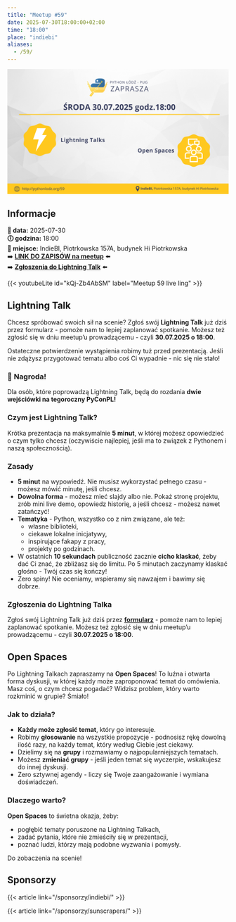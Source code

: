 ```yaml
---
title: "Meetup #59"
date: 2025-07-30T18:00:00+02:00
time: "18:00"
place: "indiebi"
aliases:
  - /59/
---
```


<img src="featured.png" alt="Infographic" />

## Informacje

**📅 data:** 2025-07-30</br>
**🕕 godzina:** 18:00</br>
**📍 miejsce:** IndieBI, Piotrkowska 157A, budynek Hi Piotrkowska</br>
➡️ [**LINK DO ZAPISÓW na meetup**](https://www.meetup.com/python-lodz/events/309046591) ⬅️</br>
➡️ [**Zgłoszenia do Lightning Talk**](https://docs.google.com/forms/d/e/1FAIpQLSd14qYEV4946e_sZOToWV9cE1bEqO0BYZF3tYlzdL2s1YIBJg/viewform?usp=dialog) ⬅️

{{< youtubeLite id="kQj-Zb4AbSM" label="Meetup 59 live ling" >}}

## Lightning Talk

Chcesz spróbować swoich sił na scenie?
Zgłoś swój **Lightning Talk** już dziś przez formularz - pomoże nam to lepiej zaplanować spotkanie.
Możesz też zgłosić się w dniu meetup’u prowadzącemu - czyli **30.07.2025 o 18:00**.

Ostateczne potwierdzenie wystąpienia robimy tuż przed prezentacją.
Jeśli nie zdążysz przygotować tematu albo coś Ci wypadnie - nic się nie stało!

### 🎉 **Nagroda!**

Dla osób, które poprowadzą Lightning Talk, będą do rozdania **dwie wejściówki na tegoroczny PyConPL!**

### Czym jest Lightning Talk?

Krótka prezentacja na maksymalnie **5 minut**, w której możesz opowiedzieć o czym tylko chcesz (oczywiście najlepiej, jeśli ma to związek z Pythonem i naszą społecznością).

### Zasady

- **5 minut** na wypowiedź. Nie musisz wykorzystać pełnego czasu - możesz mówić minutę, jeśli chcesz.
- **Dowolna forma** - możesz mieć slajdy albo nie. Pokaż stronę projektu, zrób mini live demo, opowiedz historię, a jeśli chcesz - możesz nawet zatańczyć!
- **Tematyka** - Python, wszystko co z nim związane, ale też:
  - własne biblioteki,
  - ciekawe lokalne inicjatywy,
  - inspirujące fakapy z pracy,
  - projekty po godzinach.
- W ostatnich **10 sekundach** publiczność zacznie **cicho klaskać**, żeby dać Ci znać, że zbliżasz się do limitu. Po 5 minutach zaczynamy klaskać głośno - Twój czas się kończy!
- Zero spiny! Nie oceniamy, wspieramy się nawzajem i bawimy się dobrze.

### Zgłoszenia do Lightning Talka

Zgłoś swój Lightning Talk już dziś przez [**formularz**](https://docs.google.com/forms/d/e/1FAIpQLSd14qYEV4946e_sZOToWV9cE1bEqO0BYZF3tYlzdL2s1YIBJg/viewform?usp=dialog) - pomoże nam to lepiej zaplanować spotkanie.
Możesz też zgłosić się w dniu meetup’u prowadzącemu - czyli **30.07.2025 o 18:00**.

## Open Spaces

Po Lightning Talkach zapraszamy na **Open Spaces**!
To luźna i otwarta forma dyskusji, w której każdy może zaproponować temat do omówienia.
Masz coś, o czym chcesz pogadać? Widzisz problem, który warto rozkminić w grupie? Śmiało!

### Jak to działa?

- **Każdy może zgłosić temat**, który go interesuje.
- Robimy **głosowanie** na wszystkie propozycje - podnosisz rękę dowolną ilość razy, na każdy temat, który według Ciebie jest ciekawy.
- Dzielimy się na **grupy** i rozmawiamy o najpopularniejszych tematach.
- Możesz **zmieniać grupy** - jeśli jeden temat się wyczerpie, wskakujesz do innej dyskusji.
- Zero sztywnej agendy - liczy się Twoje zaangażowanie i wymiana doświadczeń.

### Dlaczego warto?

**Open Spaces** to świetna okazja, żeby:

- pogłębić tematy poruszone na Lightning Talkach,
- zadać pytania, które nie zmieściły się w prezentacji,
- poznać ludzi, którzy mają podobne wyzwania i pomysły.

Do zobaczenia na scenie!

## Sponsorzy

{{< article link="/sponsorzy/indiebi/" >}}

{{< article link="/sponsorzy/sunscrapers/" >}}
